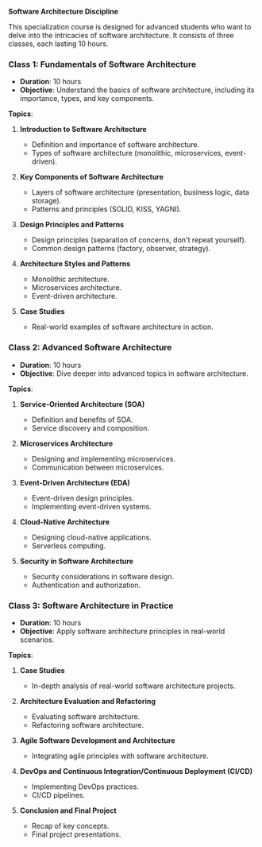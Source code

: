 **Software Architecture Discipline**

This specialization course is designed for advanced students who want to delve into the intricacies of software architecture. It consists of three classes, each lasting 10 hours.

### Class 1: Fundamentals of Software Architecture

- **Duration**: 10 hours
- **Objective**: Understand the basics of software architecture, including its importance, types, and key components.

**Topics**:

1. **Introduction to Software Architecture**
   - Definition and importance of software architecture.
   - Types of software architecture (monolithic, microservices, event-driven).

2. **Key Components of Software Architecture**
   - Layers of software architecture (presentation, business logic, data storage).
   - Patterns and principles (SOLID, KISS, YAGNI).

3. **Design Principles and Patterns**
   - Design principles (separation of concerns, don't repeat yourself).
   - Common design patterns (factory, observer, strategy).

4. **Architecture Styles and Patterns**
   - Monolithic architecture.
   - Microservices architecture.
   - Event-driven architecture.

5. **Case Studies**
   - Real-world examples of software architecture in action.

### Class 2: Advanced Software Architecture

- **Duration**: 10 hours
- **Objective**: Dive deeper into advanced topics in software architecture.

**Topics**:

1. **Service-Oriented Architecture (SOA)**
   - Definition and benefits of SOA.
   - Service discovery and composition.

2. **Microservices Architecture**
   - Designing and implementing microservices.
   - Communication between microservices.

3. **Event-Driven Architecture (EDA)**
   - Event-driven design principles.
   - Implementing event-driven systems.

4. **Cloud-Native Architecture**
   - Designing cloud-native applications.
   - Serverless computing.

5. **Security in Software Architecture**
   - Security considerations in software design.
   - Authentication and authorization.

### Class 3: Software Architecture in Practice

- **Duration**: 10 hours
- **Objective**: Apply software architecture principles in real-world scenarios.

**Topics**:

1. **Case Studies**
   - In-depth analysis of real-world software architecture projects.

2. **Architecture Evaluation and Refactoring**
   - Evaluating software architecture.
   - Refactoring software architecture.

3. **Agile Software Development and Architecture**
   - Integrating agile principles with software architecture.

4. **DevOps and Continuous Integration/Continuous Deployment (CI/CD)**
   - Implementing DevOps practices.
   - CI/CD pipelines.

5. **Conclusion and Final Project**
   - Recap of key concepts.
   - Final project presentations.